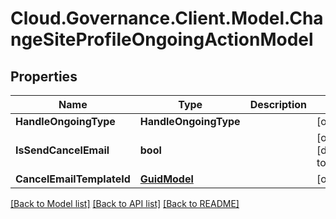 # Cloud.Governance.Client.Model.ChangeSiteProfileOngoingActionModel
## Properties

Name | Type | Description | Notes
------------ | ------------- | ------------- | -------------
**HandleOngoingType** | **HandleOngoingType** |  | [optional] 
**IsSendCancelEmail** | **bool** |  | [optional] [default to false]
**CancelEmailTemplateId** | [**GuidModel**](GuidModel.md) |  | [optional] 

[[Back to Model list]](../README.md#documentation-for-models) [[Back to API list]](../README.md#documentation-for-api-endpoints) [[Back to README]](../README.md)

